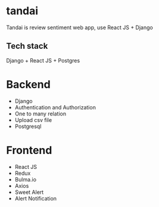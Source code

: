# tandai
Tandai is review sentiment web app, use React JS + Django

## Tech stack
Django + React JS + Postgres

# Backend
- Django
- Authentication and Authorization
- One to many relation
- Upload csv file
- Postgresql

# Frontend
- React JS
- Redux
- Bulma.io
- Axios
- Sweet Alert
- Alert Notification
